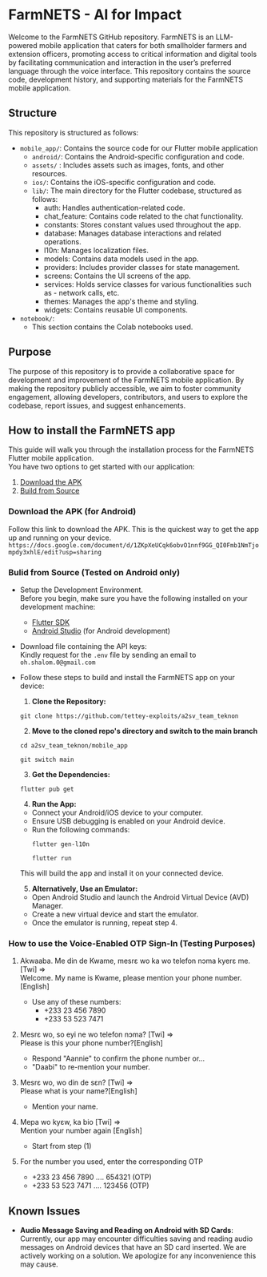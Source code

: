 # FarmNETS - AI for Impact
Welcome to the FarmNETS GitHub repository. FarmNETS is an LLM-powered mobile application that caters for both smallholder farmers and extension officers, promoting access to critical information and digital tools by facilitating communication and interaction in the user’s preferred language through the voice interface. This repository contains the source code, development history, and supporting materials for the FarmNETS mobile application.

## Structure
This repository is structured as follows:
* `mobile_app/`: Contains the source code for our Flutter mobile application
    - `android/`: Contains the Android-specific configuration and code.
    - `assets/` : Includes assets such as images, fonts, and other resources.
    - `ios/`: Contains the iOS-specific configuration and code.
    - `lib/`: The main directory for the Flutter codebase, structured as follows:
        - auth: Handles authentication-related code.
        - chat_feature: Contains code related to the chat functionality.
        - constants: Stores constant values used throughout the app.
        - database: Manages database interactions and related operations.
        - l10n: Manages localization files.
        - models: Contains data models used in the app.
        - providers: Includes provider classes for state management.
        - screens: Contains the UI screens of the app.
        - services: Holds service classes for various functionalities such as - network calls, etc.
        - themes: Manages the app's theme and styling.
        - widgets: Contains reusable UI components.
* `notebook/`:
    - This section contains the Colab notebooks used.

## Purpose
The purpose of this repository is to provide a collaborative space for development and improvement of the FarmNETS mobile application. By making the repository publicly accessible, we aim to foster community engagement, allowing developers, contributors, and users to explore the codebase, report issues, and suggest enhancements.

## How to install the FarmNETS app
This guide will walk you through the installation process for the FarmNETS Flutter mobile application.  
You have two options to get started with our application:
1. [Download the APK](#download-the-apk-for-android)
2. [Build from Source](#bulid-from-source-tested-on-android-only)

### Download the APK (for Android)
Follow this link to download the APK. This is the quickest way to get the app up and running on your device.
`https://docs.google.com/document/d/1ZKpXeUCqk6obvO1nnf9GG_QI0Fmb1NmTjompdy3xhlE/edit?usp=sharing`

### Bulid from Source (Tested on Android only)
- Setup the Development Environment.  
Before you begin, make sure you have the following installed on your development machine:
    - [Flutter SDK](https://flutter.dev/docs/get-started/install)
    - [Android Studio](https://developer.android.com/studio) (for Android development)

- Download file containing the API keys: <br>
    Kindly request for the `.env` file by sending an email to ``` oh.shalom.0@gmail.com ```

- Follow these steps to build and install the FarmNETS app on your device:
    1. **Clone the Repository:**
    ```
    git clone https://github.com/tettey-exploits/a2sv_team_teknon
    ```

    2. **Move to the cloned repo's directory and switch to the main branch**
    ```
    cd a2sv_team_teknon/mobile_app
    ```
    ```
    git switch main
    ```
        
    3. **Get the Dependencies:**
    ```
    flutter pub get
    ```

    4. **Run the App:**
    - Connect your Android/iOS device to your computer.
    - Ensure USB debugging is enabled on your Android device.
    - Run the following commands:
        ```
        flutter gen-l10n
        ```
        ```
        flutter run
        ```
    This will build the app and install it on your connected device.

    5. **Alternatively, Use an Emulator:**
    - Open Android Studio and launch the Android Virtual Device (AVD) Manager.
    - Create a new virtual device and start the emulator.
    - Once the emulator is running, repeat step 4.

### How to use the Voice-Enabled OTP Sign-In (Testing Purposes)
1. Akwaaba.  Me din de Kwame, mesrɛ wo ka wo telefon nɔma kyerɛ me. [Twi] => <br>Welcome. My name is Kwame, please mention your phone number. [English]
   - Use any of these numbers: <br>
      * +233 23 456 7890
      * +233 53 523 7471

2. Mesrɛ wo, so eyi ne wo telefon nɔma? [Twi] => <br> Please is this your phone number?[English]
   - Respond "Aannie" to confirm the phone number or...
   - "Daabi" to re-mention your number.

3. Mesrɛ wo, wo din de sɛn? [Twi] => <br> Please what is your name?[English]
    - Mention your name.

4. Mepa wo kyɛw, ka bio [Twi] => <br> Mention your number again [English]
   - Start from step (1)

5. For the number you used, enter the corresponding OTP <br>
   * +233 23 456 7890   .... 654321 (OTP)
   * +233 53 523 7471   .... 123456 (OTP)

## Known Issues
- **Audio Message Saving and Reading on Android with SD Cards**: 
Currently, our app may encounter difficulties saving and reading audio messages on Android devices that have an SD card inserted.
We are actively working on a solution. We apologize for any inconvenience this may cause.